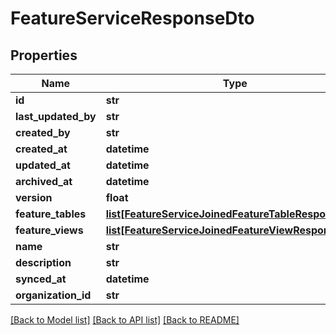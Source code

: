 # FeatureServiceResponseDto

## Properties
Name | Type | Description | Notes
------------ | ------------- | ------------- | -------------
**id** | **str** |  | [optional] 
**last_updated_by** | **str** |  | [optional] 
**created_by** | **str** |  | [optional] 
**created_at** | **datetime** |  | [optional] 
**updated_at** | **datetime** |  | [optional] 
**archived_at** | **datetime** |  | [optional] 
**version** | **float** |  | [optional] 
**feature_tables** | [**list[FeatureServiceJoinedFeatureTableResponseDto]**](FeatureServiceJoinedFeatureTableResponseDto.md) |  | [optional] 
**feature_views** | [**list[FeatureServiceJoinedFeatureViewResponseDto]**](FeatureServiceJoinedFeatureViewResponseDto.md) |  | [optional] 
**name** | **str** |  | 
**description** | **str** |  | [optional] 
**synced_at** | **datetime** |  | [optional] 
**organization_id** | **str** |  | 

[[Back to Model list]](../README.md#documentation-for-models) [[Back to API list]](../README.md#documentation-for-api-endpoints) [[Back to README]](../README.md)

